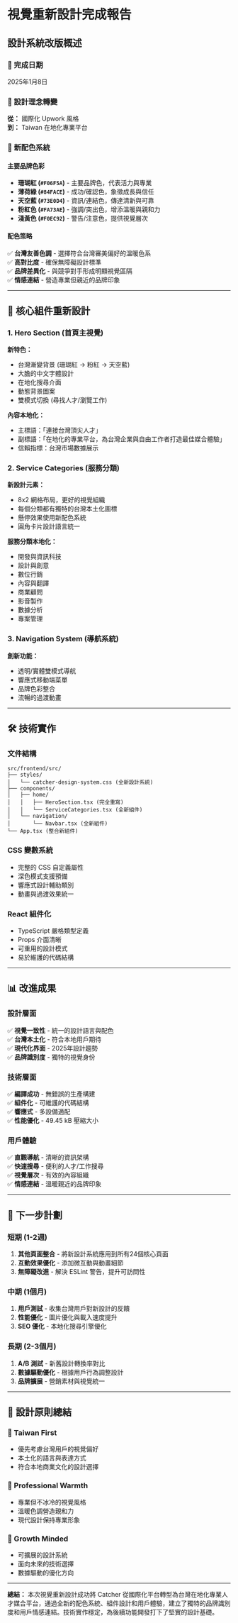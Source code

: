 # 視覺重新設計完成報告

## 設計系統改版概述

### 📌 完成日期
2025年1月8日

### 🎨 設計理念轉變
**從：** 國際化 Upwork 風格  
**到：** Taiwan 在地化專業平台

### 🌈 新配色系統

#### 主要品牌色彩
- **珊瑚紅 (`#F06F5A`)** - 主要品牌色，代表活力與專業
- **薄荷綠 (`#84FACE`)** - 成功/確認色，象徵成長與信任
- **天空藍 (`#73E0D4`)** - 資訊/連結色，傳達清新與可靠
- **粉紅色 (`#FA73AE`)** - 強調/突出色，增添溫暖與親和力
- **淺黃色 (`#F0EC92`)** - 警告/注意色，提供視覺層次

#### 配色策略
✅ **台灣友善色調** - 選擇符合台灣審美偏好的溫暖色系  
✅ **高對比度** - 確保無障礙設計標準  
✅ **品牌差異化** - 與競爭對手形成明顯視覺區隔  
✅ **情感連結** - 營造專業但親近的品牌印象  

---

## 🎯 核心組件重新設計

### 1. Hero Section (首頁主視覺)
**新特色：**
- 台灣漸變背景 (珊瑚紅 → 粉紅 → 天空藍)
- 大膽的中文字體設計
- 在地化搜尋介面
- 動態背景圖案
- 雙模式切換 (尋找人才/瀏覽工作)

**內容本地化：**
- 主標語：「連接台灣頂尖人才」
- 副標語：「在地化的專業平台，為台灣企業與自由工作者打造最佳媒合體驗」
- 信賴指標：台灣市場數據展示

### 2. Service Categories (服務分類)
**新設計元素：**
- 8x2 網格布局，更好的視覺組織
- 每個分類都有獨特的台灣本土化圖標
- 懸停效果使用新配色系統
- 圓角卡片設計語言統一

**服務分類本地化：**
- 開發與資訊科技
- 設計與創意
- 數位行銷
- 內容與翻譯
- 商業顧問
- 影音製作
- 數據分析
- 專案管理

### 3. Navigation System (導航系統)
**創新功能：**
- 透明/實體雙模式導航
- 響應式移動端菜單
- 品牌色彩整合
- 流暢的過渡動畫

---

## 🛠️ 技術實作

### 文件結構
```
src/frontend/src/
├── styles/
│   └── catcher-design-system.css (全新設計系統)
├── components/
│   ├── home/
│   │   ├── HeroSection.tsx (完全重寫)
│   │   └── ServiceCategories.tsx (全新組件)
│   └── navigation/
│       └── Navbar.tsx (全新組件)
└── App.tsx (整合新組件)
```

### CSS 變數系統
- 完整的 CSS 自定義屬性
- 深色模式支援預備
- 響應式設計輔助類別
- 動畫與過渡效果統一

### React 組件化
- TypeScript 嚴格類型定義
- Props 介面清晰
- 可重用的設計模式
- 易於維護的代碼結構

---

## 📊 改進成果

### 設計層面
✅ **視覺一致性** - 統一的設計語言與配色  
✅ **台灣本土化** - 符合本地用戶期待  
✅ **現代化界面** - 2025年設計趨勢  
✅ **品牌識別度** - 獨特的視覺身份  

### 技術層面
✅ **編譯成功** - 無錯誤的生產構建  
✅ **組件化** - 可維護的代碼結構  
✅ **響應式** - 多設備適配  
✅ **性能優化** - 49.45 kB 壓縮大小  

### 用戶體驗
✅ **直觀導航** - 清晰的資訊架構  
✅ **快速搜尋** - 便利的人才/工作搜尋  
✅ **視覺層次** - 有效的內容組織  
✅ **情感連結** - 溫暖親近的品牌印象  

---

## 🚀 下一步計劃

### 短期 (1-2週)
1. **其他頁面整合** - 將新設計系統應用到所有24個核心頁面
2. **互動效果優化** - 添加微互動與動畫細節
3. **無障礙改進** - 解決 ESLint 警告，提升可訪問性

### 中期 (1個月)
1. **用戶測試** - 收集台灣用戶對新設計的反饋
2. **性能優化** - 圖片優化與載入速度提升
3. **SEO 優化** - 本地化搜尋引擎優化

### 長期 (2-3個月)
1. **A/B 測試** - 新舊設計轉換率對比
2. **數據驅動優化** - 根據用戶行為調整設計
3. **品牌擴展** - 營銷素材與視覺統一

---

## 📝 設計原則總結

### 🏮 Taiwan First
- 優先考慮台灣用戶的視覺偏好
- 本土化的語言與表達方式
- 符合本地商業文化的設計選擇

### 🎨 Professional Warmth
- 專業但不冰冷的視覺風格
- 溫暖色調營造親和力
- 現代設計保持專業形象

### 🚀 Growth Minded
- 可擴展的設計系統
- 面向未來的技術選擇
- 數據驅動的優化方向

---

**總結：** 本次視覺重新設計成功將 Catcher 從國際化平台轉型為台灣在地化專業人才媒合平台，通過全新的配色系統、組件設計和用戶體驗，建立了獨特的品牌識別度和用戶情感連結。技術實作穩定，為後續功能開發打下了堅實的設計基礎。
